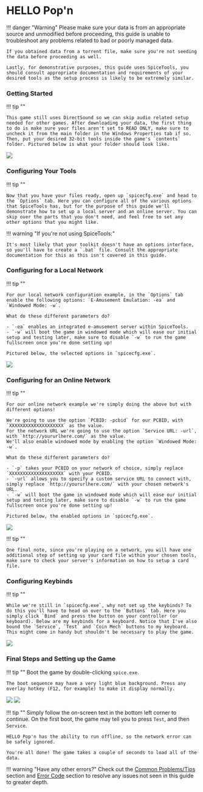 # HELLO Pop'n

!!! danger "Warning"
	Please make sure your data is from an appropriate source and unmodified before proceeding, this guide is unable to troubleshoot any problems related to bad or poorly managed data.

	If you obtained data from a torrent file, make sure you're not seeding the data before proceeding as well.

	Lastly, for demonstrative purposes, this guide uses SpiceTools, you should consult appropriate documentation and requirements of your desired tools as the setup process is likely to be extremely similar.

### Getting Started

!!! tip ""

    This game still uses DirectSound so we can skip audio related setup needed for other games. After downloading your data, the first thing to do is make sure your files aren't set to READ ONLY, make sure to uncheck it from the main folder in the Windows Properties tab if so. Then, put your desired 32-bit tools inside the game's `contents` folder. Pictured below is what your folder should look like.

<img src="/img/popn/hello1.png">


### Configuring Your Tools

!!! tip ""

	Now that you have your files ready, open up `spicecfg.exe` and head to the `Options` tab. Here you can configure all of the various options that SpiceTools has, but for the purpose of this guide we'll demonstrate how to set up a local server and an online server. You can skip over the parts that you don't need, and feel free to set any other options that you might like.

!!! warning "If you're not using SpiceTools:"

	It's most likely that your toolkit doesn't have an options interface, so you'll have to create a `.bat` file. Consult the appropriate documentation for this as this isn't covered in this guide.

### Configuring for a Local Network

!!! tip ""

	For our local network configuration example, in the `Options` tab enable the following options: `E-Amusement Emulation: -ea` and `Windowed Mode: -w`.

	What do these different parameters do?

	- `-ea` enables an integrated e-amusement server within SpiceTools.
	- `-w` will boot the game in windowed mode which will ease our initial setup and testing later, make sure to disable `-w` to run the game fullscreen once you're done setting up!

	Pictured below, the selected options in `spicecfg.exe`.

<img src="/img/popn/hello2.png">

### Configuring for an Online Network

!!! tip ""

	For our online network example we're simply doing the above but with different options! 
    
    We're going to use the option `PCBID: -pcbid` for our PCBID, with `XXXXXXXXXXXXXXXXXXXX` as the value.  
    For the network URL we're going to use the option `Service URL: -url`, with `http://yoururlhere.com/` as the value.  
    We'll also enable windowed mode by enabling the option `Windowed Mode: -w`.

	What do these different parameters do?

	- `-p` takes your PCBID on your network of choice, simply replace `XXXXXXXXXXXXXXXXXXXX` with your PCBID.
	- `-url` allows you to specify a custom service URL to connect with, simply replace `http://yoururlhere.com/` with your chosen network's URL.
	- `-w` will boot the game in windowed mode which will ease our initial setup and testing later, make sure to disable `-w` to run the game fullscreen once you're done setting up!

	Pictured below, the enabled options in `spicecfg.exe`.

<img src="/img/popn/hello3.png">

!!! tip ""

	One final note, since you're playing on a network, you will have one additional step of setting up your card file within your chosen tools, make sure to check your server's information on how to setup a card file.

### Configuring Keybinds

!!! tip ""
    
    While we're still in `spicecfg.exe`, why not set up the keybinds? To do this you'll have to head on over to the `Buttons` tab. Here you simply click `Bind` and press the button on your controller (or keyboard). Below are my keybinds for a keyboard. Notice that I've also bound the `Service`, `Test` and `Coin Mech` buttons to my keyboard. This might come in handy but shouldn't be necessary to play the game.
    
<img src="/img/popn/hello4.png">

### Final Steps and Setting up the Game

!!! tip ""
	Boot the game by double-clicking `spice.exe`.
    
    The boot sequence may have a very light blue background. Press any overlay hotkey (F12, for example) to make it display normally.

<img src="/img/popn/helloboot1.png">
<img src="/img/popn/helloboot2.png">

!!! tip ""
    Simply follow the on-screen text in the bottom left corner to continue. On the first boot, the game may tell you to press `Test`, and then `Service`.
    
    HELLO Pop'n has the ability to run offline, so the network error can be safely ignored.

	You're all done! The game takes a couple of seconds to load all of the data.

!!! warning "Have any other errors?"
	Check out the [Common Problems/Tips](problems.md) section and [Error Code](../../errorcodes.md) section to resolve any issues not seen in this guide to greater depth.
